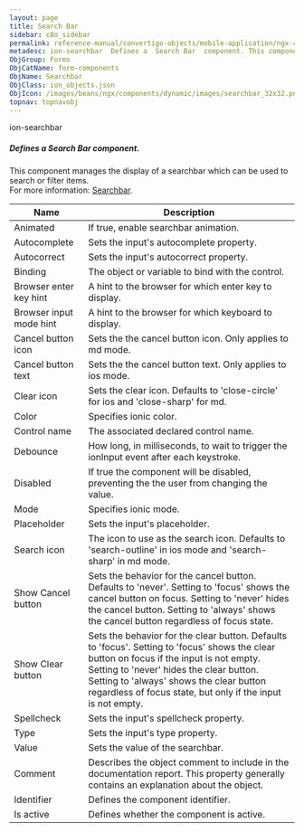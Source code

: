 ```yaml
---
layout: page
title: Search Bar
sidebar: c8o_sidebar
permalink: reference-manual/convertigo-objects/mobile-application/ngx-components/form-components/search-bar/
metadesc: ion-searchbar  Defines a  Search Bar  component. This component manages the display of a searchbar which can be used to search or filter items.  For m
ObjGroup: Forms
ObjCatName: form-components
ObjName: Searchbar
ObjClass: ion_objects.json
ObjIcon: /images/beans/ngx/components/dynamic/images/searchbar_32x32.png
topnav: topnavobj
---
```

ion-searchbar<br/>

##### Defines a <i>Search Bar</i> component.<br/>
This component manages the display of a searchbar which can be used to search or filter items.<br/>
 For more information: <a href='https://ionic-docs-o31kiyk8l-ionic1.vercel.app/docs/api/searchbar'>Searchbar</a>.

Name | Description 
--- | ---
Animated | If true, enable searchbar animation.
Autocomplete | Sets the input's autocomplete property.
Autocorrect | Sets the input's autocorrect property.
Binding | The object or variable to bind with the control.
Browser enter key hint | A hint to the browser for which enter key to display.
Browser input mode hint | A hint to the browser for which keyboard to display.
Cancel button icon | Sets the the cancel button icon. Only applies to md mode.
Cancel button text | Sets the the cancel button text. Only applies to ios mode.
Clear icon | Sets the clear icon. Defaults to 'close-circle' for ios and 'close-sharp' for md.
Color | Specifies ionic color.
Control name | The associated declared control name.
Debounce | How long, in milliseconds, to wait to trigger the ionInput event after each keystroke.
Disabled | If true the component will be disabled, preventing the the user from changing the value.
Mode | Specifies ionic mode.
Placeholder | Sets the input's placeholder.
Search icon | The icon to use as the search icon. Defaults to 'search-outline' in ios mode and 'search-sharp' in md mode.
Show Cancel button | Sets the behavior for the cancel button. Defaults to 'never'. Setting to 'focus' shows the cancel button on focus. Setting to 'never' hides the cancel button. Setting to 'always' shows the cancel button regardless of focus state.
Show Clear button | Sets the behavior for the clear button. Defaults to 'focus'. Setting to 'focus' shows the clear button on focus if the input is not empty. Setting to 'never' hides the clear button. Setting to 'always' shows the clear button regardless of focus state, but only if the input is not empty.
Spellcheck | Sets the input's spellcheck property.
Type | Sets the input's type property.
Value | Sets the value of the searchbar.
Comment | Describes the object comment to include in the documentation report.  This property generally contains an explanation about the object. 
Identifier | Defines the component identifier.  
Is active | Defines whether the component is active. 

